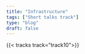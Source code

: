 ```yaml
---
title: "Infrastructure"
tags: ["Short talks track"]
type: "blog"
draft: false
---
```


{{< tracks track="track10">}}


